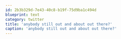 ```yaml
---
id: 2b3b329d-7e43-40c8-b19f-75d9ba1c494d
blueprint: text
category: twitter
title: 'anybody still out and about out there?'
caption: 'anybody still out and about out there?'
---
```

